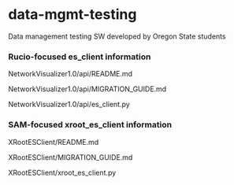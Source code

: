 # data-mgmt-testing
Data management testing SW developed by Oregon State students


### Rucio-focused es_client information
NetworkVisualizer1.0/api/README.md

NetworkVisualizer1.0/api/MIGRATION_GUIDE.md

NetworkVisualizer1.0/api/es_client.py

### SAM-focused xroot_es_client information
XRootESClient/README.md

XRootESClient/MIGRATION_GUIDE.md

XRootESClient/xroot_es_client.py
